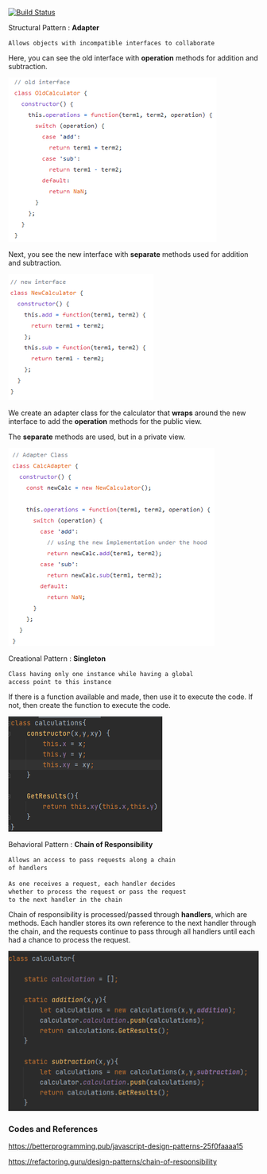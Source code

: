 [![Build Status](https://travis-ci.com/cl598/219isoopdesign.svg?branch=master)](https://travis-ci.com/cl598/219isoopdesign)

Structural Pattern : **Adapter**

    Allows objects with incompatible interfaces to collaborate

Here, you can see the old interface with **operation** methods for addition
and subtraction.

![structure_1](/img/sa1.png)

Next, you see the new interface with **separate** methods used for addition
and subtraction.

![structure_2](/img/sa2.png)

We create an adapter class for the calculator that **wraps** around the 
new interface to add the **operation** methods for the public view.

The **separate** methods are used, but in a private view.

![structure_3](/img/sa3.png)

Creational Pattern : **Singleton**

    Class having only one instance while having a global 
    access point to this instance

If there is a function available and made, then use it to execute the code.
If not, then create the function to execute the code.

![creational](/img/singleton.png)

Behavioral Pattern : **Chain of Responsibility**

    Allows an access to pass requests along a chain
    of handlers
    
    As one receives a request, each handler decides
    whether to process the request or pass the request
    to the next handler in the chain

Chain of responsibility is processed/passed through **handlers**, which are methods.
Each handler stores its own reference to the next handler through the chain,
and the requests continue to pass through all handlers until each had a chance
to process the request.

![behavioral](/img/chain.png)

### Codes and References
https://betterprogramming.pub/javascript-design-patterns-25f0faaaa15

https://refactoring.guru/design-patterns/chain-of-responsibility
